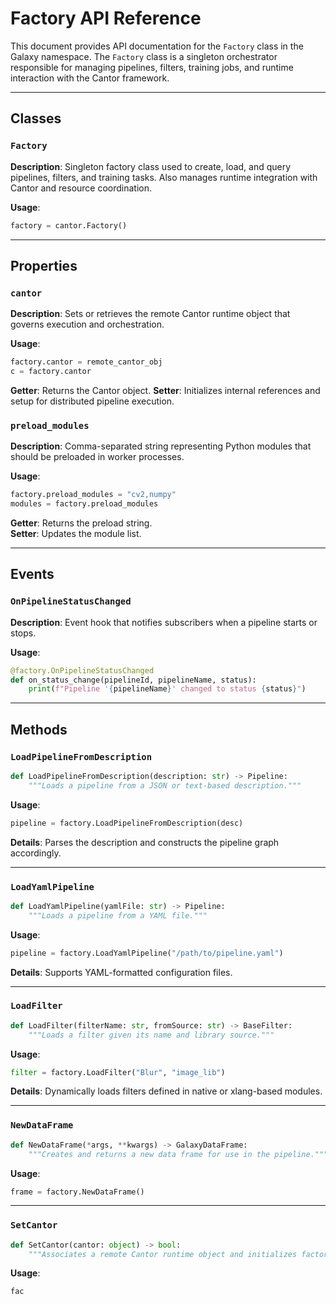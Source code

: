 # Factory API Reference

This document provides API documentation for the `Factory` class in the Galaxy namespace. The `Factory` class is a singleton orchestrator responsible for managing pipelines, filters, training jobs, and runtime interaction with the Cantor framework.

---

## Classes

### `Factory`
**Description**: Singleton factory class used to create, load, and query pipelines, filters, and training tasks. Also manages runtime integration with Cantor and resource coordination.

**Usage**:
```python
factory = cantor.Factory()
```

---

## Properties

### `cantor`
**Description**: Sets or retrieves the remote Cantor runtime object that governs execution and orchestration.

**Usage**:
```python
factory.cantor = remote_cantor_obj
c = factory.cantor
```
**Getter**: Returns the Cantor object.
**Setter**: Initializes internal references and setup for distributed pipeline execution.

### `preload_modules`
**Description**: Comma-separated string representing Python modules that should be preloaded in worker processes.

**Usage**:
```python
factory.preload_modules = "cv2,numpy"
modules = factory.preload_modules
```
**Getter**: Returns the preload string.  
**Setter**: Updates the module list.

---

## Events

### `OnPipelineStatusChanged`
**Description**: Event hook that notifies subscribers when a pipeline starts or stops.

**Usage**:
```python
@factory.OnPipelineStatusChanged
def on_status_change(pipelineId, pipelineName, status):
    print(f"Pipeline '{pipelineName}' changed to status {status}")
```

---

## Methods

### `LoadPipelineFromDescription`
```python
def LoadPipelineFromDescription(description: str) -> Pipeline:
    """Loads a pipeline from a JSON or text-based description."""
```
**Usage**:
```python
pipeline = factory.LoadPipelineFromDescription(desc)
```
**Details**: Parses the description and constructs the pipeline graph accordingly.

---

### `LoadYamlPipeline`
```python
def LoadYamlPipeline(yamlFile: str) -> Pipeline:
    """Loads a pipeline from a YAML file."""
```
**Usage**:
```python
pipeline = factory.LoadYamlPipeline("/path/to/pipeline.yaml")
```
**Details**: Supports YAML-formatted configuration files.

---

### `LoadFilter`
```python
def LoadFilter(filterName: str, fromSource: str) -> BaseFilter:
    """Loads a filter given its name and library source."""
```
**Usage**:
```python
filter = factory.LoadFilter("Blur", "image_lib")
```
**Details**: Dynamically loads filters defined in native or xlang-based modules.

---

### `NewDataFrame`
```python
def NewDataFrame(*args, **kwargs) -> GalaxyDataFrame:
    """Creates and returns a new data frame for use in the pipeline."""
```
**Usage**:
```python
frame = factory.NewDataFrame()
```

---

### `SetCantor`
```python
def SetCantor(cantor: object) -> bool:
    """Associates a remote Cantor runtime object and initializes factory integration."""
```
**Usage**:
```python
fac